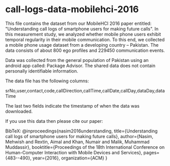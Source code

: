 # call-logs-data-mobilehci-2016
This file contains the dataset from our MobileHCI 2016 paper entitled: "Understanding call logs of smartphone users for making future calls". In this measurement study, we analyzed whether mobile phone
users exhibit temporal regularity in their mobile communication.
To this end, we collected a mobile phone usage dataset
from a developing country – Pakistan. The data consists of
about 800 ego profiles and 229450 communication events.


Data was collected from the general population of Pakistan using an android app called: Package Advisor. The shared data does not contain personally identifiable information.

The data file has the following columns:

srNo,user,contact,code,callDirection,callTime,callDate,callDay,dataDay,dataTime

The last two fields indicate the timestamp of when the data was downloaded. 

If you use this data then please cite our paper:

BibTeX:
@inproceedings{nasim2016understanding,
  title={Understanding call logs of smartphone users for making future calls},
  author={Nasim, Mehwish and Rextin, Aimal and Khan, Numair and Malik, Muhammad Muddassir},
  booktitle={Proceedings of the 18th International Conference on Human-Computer Interaction with Mobile Devices and Services},
  pages={483--490},
  year={2016},
  organization={ACM}
}

